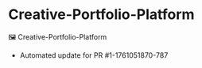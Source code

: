 # Creative-Portfolio-Platform
🖼️ Creative-Portfolio-Platform


- Automated update for PR #1-1761051870-787